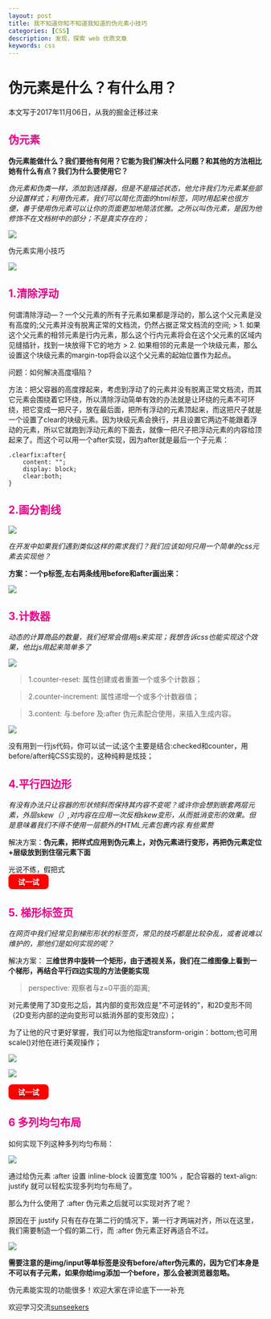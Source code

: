 ```yaml
---
layout: post
title: 我不知道你知不知道我知道的伪元素小技巧
categories: [CSS]
description: 发现，探索 web 优质文章
keywords: css 
---
```


# 伪元素是什么？有什么用？
本文写于2017年11月06日，从我的掘金迁移过来

<h2 style='color:rgb(230,3,135);'>伪元素</h2>

<b>伪元素能做什么？我们要他有何用？它能为我们解决什么问题？和其他的方法相比她有什么有点？我们为什么要使用它？</b>

<i>伪元素和伪类一样，添加到选择器，但是不是描述状态，他允许我们为元素某些部分设置样式；利用伪元素，我们可以简化页面的html标签，同时用起来也很方便，善于使用伪元素可以让你的页面更加地简洁优雅。之所以叫伪元素，是因为他修饰不在文档树中的部分；不是真实存在的；</i>


![](https://user-gold-cdn.xitu.io/2017/11/6/9b71ef85d315f63d5c607844f28c59fc)

伪元素实用小技巧

![](https://user-gold-cdn.xitu.io/2017/11/6/a00adf94230020f6eb579b132cf0e96e)
 <h2 style='color:rgb(230,3,135);'>1.清除浮动</h2>
何谓清除浮动—？一个父元素的所有子元素如果都是浮动的，那么这个父元素是没有高度的;父元素并没有脱离正常的文档流，仍然占据正常文档流的空间;
> 1. 如果这个父元素的相邻元素是行内元素，那么这个行内元素将会在这个父元素的区域内见缝插针，找到一块放得下它的地方
> 2. 如果相邻的元素是一个块级元素，那么设置这个块级元素的margin-top将会以这个父元素的起始位置作为起点。

问题：如何解决高度塌陷？

方法：把父容器的高度撑起来，考虑到浮动了的元素并没有脱离正常文档流，而其它元素会围绕着它环绕，所以清除浮动简单有效的办法就是让环绕的元素不可环绕，把它变成一把尺子，放在最后面，把所有浮动的元素顶起来，而这把尺子就是一个设置了clear的块级元素。因为块级元素会换行，并且设置它两边不能跟着浮动的元素，所以它就跑到浮动元素的下面去，就像一把尺子把浮动元素的内容给顶起来了。而这个可以用一个after实现，因为after就是最后一个子元素：

```phtyon
.clearfix:after{
    content: "";
    display: block;
    clear:both;
}
```
 <h2 style='color:rgb(230,3,135);'>2.画分割线</h2>

![](https://user-gold-cdn.xitu.io/2017/11/6/2c639e53cb8b0e10f79cffe82b72acf2)

<i>在开发中如果我们遇到类似这样的需求我们？我们应该如何只用一个简单的css元素去实现他？</i>

<b>方案：一个p标签,左右两条线用before和after画出来：</b>


![](https://user-gold-cdn.xitu.io/2017/11/6/0cebdb83aa12d826240e21a18e52ca38)

 <h2 style='color:rgb(230,3,135);'>3.计数器</h2>

<i>动态的计算商品的数量，我们经常会借用js来实现；我想告诉css也能实现这个效果，他比js用起来简单多了</i>


![](https://user-gold-cdn.xitu.io/2017/11/6/f213084e42843699d2c29f06e4c72587)

> 1.counter-reset: 属性创建或者重置一个或多个计数器；

> 2.counter-increment: 属性递增一个或多个计数器值；

> 3.content: 与:before 及:after 伪元素配合使用，来插入生成内容。


![](https://user-gold-cdn.xitu.io/2017/11/6/e277c9baac32d5cb5363d908222be3dc)

没有用到一行js代码，你可以试一试;这个主要是结合:checked和counter，用before/after纯CSS实现的，这种纯粹是炫技；

 <h2 style='color:rgb(230,3,135);'>4.平行四边形</h2>

<i>有没有办法只让容器的形状倾斜而保持其内容不变呢？或许你会想到嵌套两层元素，外层skew（）,对内容在应用一次反相skew变形，从而抵消变形的效果。但是意味着我们不得不使用一层额外的HTML元素包裹内容.有些累赘</i>

解决方案：<b>伪元素，把样式应用到伪元素上，对伪元素进行变形，再把伪元素定位+层级放到到住宿元素下面</b>

光说不练，假把式[<span style='background:red; width:80px;height: 30px;display:flex;align-items:center;justify-content: center;border-radius: 8px;cursor: pointer;color:#fff;'><b>试一试</b></span>](http://dabblet.com/gist/f2d98791ab1f0b238aa9)

<h2 style='color:rgb(230,3,135);'>5. 梯形标签页</h2>

<i>在网页中我们经常见到梯形形状的标签页，常见的技巧都是比较杂乱，或者说难以维护的，那他们是如何实现的呢？</i>

解决方案： <b>三维世界中旋转一个矩形，由于透视关系，我们在二维图像上看到一个梯形，再结合平行四边实现的方法便能实现</b>

> perspective: 观察者与z=0平面的距离;

对元素使用了3D变形之后，其内部的变形效应是"不可逆转的"，和2D变形不同（2D变形内部的逆向变形可以抵消外部的变形效应）；

为了让他的尺寸更好掌握，我们可以为他指定transform-origin：bottom;也可用scale()对他在进行美观操作；

![](https://user-gold-cdn.xitu.io/2017/10/23/e9b1f3b61eae6f84430713c7ad097e58)

![](https://user-gold-cdn.xitu.io/2017/10/23/b2d529c38ff3b3bae60ffa258481fee6)

[<span style='background:red; width:80px;height: 30px;display:flex;align-items:center;justify-content: center;border-radius: 8px;cursor: pointer;color:#fff;'><b>试一试</b></span>](http://dabblet.com/gist/1345dc9399dc8e794502)

<h2 style='color:rgb(230,3,135);'>6 多列均匀布局</h2>
如何实现下列这种多列均匀布局：

![](https://user-gold-cdn.xitu.io/2017/11/6/b4efa93f6b67e45b69c842b06dee3f98)

通过给伪元素 :after 设置 inline-block 设置宽度 100% ，配合容器的 text-align: justify 就可以轻松实现多列均匀布局了。

那么为什么使用了 :after 伪元素之后就可以实现对齐了呢？

原因在于 justify 只有在存在第二行的情况下，第一行才两端对齐，所以在这里，我们需要制造一个假的第二行，而 :after 伪元素正好再适合不过。

![](https://user-gold-cdn.xitu.io/2017/11/6/e2674a3c98e5dec62b87d2cca54c5230)

<b>需要注意的是img/input等单标签是没有before/after伪元素的，因为它们本身是不可以有子元素，如果你给img添加一个before，那么会被浏览器忽略。</b>

伪元素能实现的功能很多！欢迎大家在评论底下一一补充

欢迎学习交流[sunseekers](https://github.com/sunseekers/CSS_Secret/blob/master/%E4%BC%AA%E5%85%83%E7%B4%A0.md)


